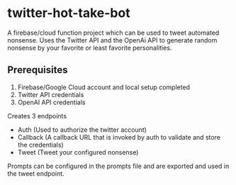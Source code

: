 # twitter-hot-take-bot

A firebase/cloud function project which can be used to tweet automated nonsense. Uses the Twitter API and the OpenAi API to generate random nonsense by your favorite or least favorite personalities.

## Prerequisites

1. Firebase/Google Cloud account and local setup completed
2. Twitter API credentials
3. OpenAI API credentials

Creates 3 endpoints

- Auth (Used to authorize the twitter account)
- Callback (A callback URL that is invoked by auth to validate and store the credentials)
- Tweet (Tweet your configured nonsense)

Prompts can be configured in the prompts file and are exported and used in the tweet endpoint.
